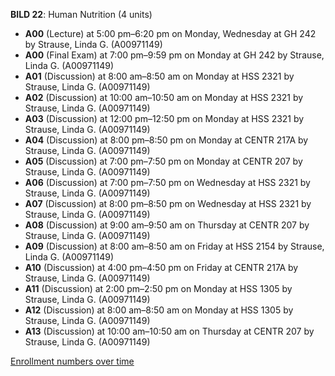 **BILD 22**: Human Nutrition (4 units)

- **A00** (Lecture) at 5:00 pm–6:20 pm on Monday, Wednesday at GH 242 by Strause, Linda G. (A00971149)
- **A00** (Final Exam) at 7:00 pm–9:59 pm on Monday at GH 242 by Strause, Linda G. (A00971149)
- **A01** (Discussion) at 8:00 am–8:50 am on Monday at HSS 2321 by Strause, Linda G. (A00971149)
- **A02** (Discussion) at 10:00 am–10:50 am on Monday at HSS 2321 by Strause, Linda G. (A00971149)
- **A03** (Discussion) at 12:00 pm–12:50 pm on Monday at HSS 2321 by Strause, Linda G. (A00971149)
- **A04** (Discussion) at 8:00 pm–8:50 pm on Monday at CENTR 217A by Strause, Linda G. (A00971149)
- **A05** (Discussion) at 7:00 pm–7:50 pm on Monday at CENTR 207 by Strause, Linda G. (A00971149)
- **A06** (Discussion) at 7:00 pm–7:50 pm on Wednesday at HSS 2321 by Strause, Linda G. (A00971149)
- **A07** (Discussion) at 8:00 pm–8:50 pm on Wednesday at HSS 2321 by Strause, Linda G. (A00971149)
- **A08** (Discussion) at 9:00 am–9:50 am on Thursday at CENTR 207 by Strause, Linda G. (A00971149)
- **A09** (Discussion) at 8:00 am–8:50 am on Friday at HSS 2154 by Strause, Linda G. (A00971149)
- **A10** (Discussion) at 4:00 pm–4:50 pm on Friday at CENTR 217A by Strause, Linda G. (A00971149)
- **A11** (Discussion) at 2:00 pm–2:50 pm on Monday at HSS 1305 by Strause, Linda G. (A00971149)
- **A12** (Discussion) at 8:00 am–8:50 am on Monday at HSS 1305 by Strause, Linda G. (A00971149)
- **A13** (Discussion) at 10:00 am–10:50 am on Thursday at CENTR 207 by Strause, Linda G. (A00971149)

[Enrollment numbers over time](./BILD22.tsv)
